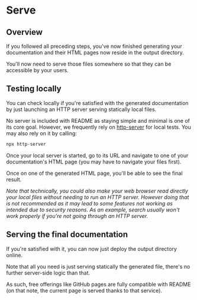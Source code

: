 # Serve

## Overview

If you followed all preceding steps, you've now finished generating your
documentation and their HTML pages now reside in the output directory.

You'll now need to serve those files somewhere so that they can be accessible by
your users.

## Testing locally

You can check locally if you're satisfied with the generated documentation by
just launching an HTTP server serving statically local files.

No server is included with README as staying simple and minimal is one of its
core goal. However, we frequently rely on [http-server](https://www.npmjs.com/package/http-server)
for local tests. You may also rely on it by calling:

```sh
npx http-server
```

Once your local server is started, go to its URL and navigate to one of your
documentation's HTML page (you may have to navigate your files first).

Once on one of the generated HTML page, you'll be able to see the final result.

_Note that technically, you could also make your web browser read directly your
local files without needing to run an HTTP server. However doing that is not
recommended as it may lead to some features not working as intended due to
security reasons. As an example, search usually won't work properly if you're
not going through an HTTP server._

## Serving the final documentation

If you're satisfied with it, you can now just deploy the output directory
online.

Note that all you need is just serving statically the generated file, there's no
further server-side logic than that.

As such, free offerings like GitHub pages are fully compatible with README
(on that note, the current page is served thanks to that service).
